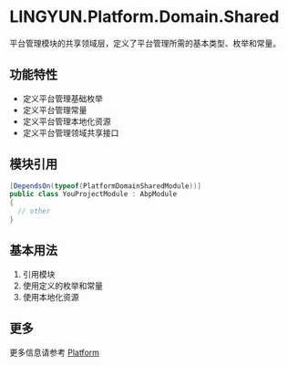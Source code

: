 # LINGYUN.Platform.Domain.Shared

平台管理模块的共享领域层，定义了平台管理所需的基本类型、枚举和常量。

## 功能特性

* 定义平台管理基础枚举
* 定义平台管理常量
* 定义平台管理本地化资源
* 定义平台管理领域共享接口

## 模块引用

```csharp
[DependsOn(typeof(PlatformDomainSharedModule))]
public class YouProjectModule : AbpModule
{
  // other
}
```

## 基本用法

1. 引用模块
2. 使用定义的枚举和常量
3. 使用本地化资源

## 更多

更多信息请参考 [Platform](../README.md)
